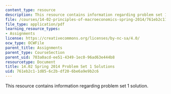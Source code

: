 ```yaml
---
content_type: resource
description: This resource contains information regarding problem set 1 solution.
file: /courses/14-02-principles-of-macroeconomics-spring-2014/761eb2c11d856c2bdf206be6a9e9b2c6_MIT14_02S14_pset1_sols.pdf
file_type: application/pdf
learning_resource_types:
- Assignments
license: https://creativecommons.org/licenses/by-nc-sa/4.0/
ocw_type: OCWFile
parent_title: Assignments
parent_type: CourseSection
parent_uid: 703a0acd-ee51-4349-1ec0-96ad63e444b8
resourcetype: Document
title: 14.02 Spring 2014 Problem Set 1 Solutions
uid: 761eb2c1-1d85-6c2b-df20-6be6a9e9b2c6
---
```

This resource contains information regarding problem set 1 solution.